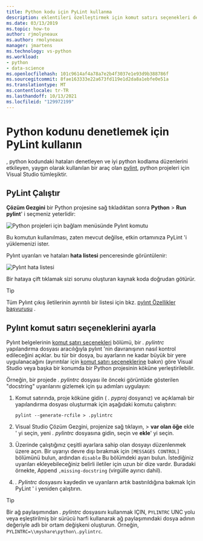 ```yaml
---
title: Python kodu için PyLint kullanma
description: eklentileri özelleştirmek için komut satırı seçenekleri de dahil olmak üzere Python kodundaki sorunları denetlemek için Visual Studio pylint ' i çalıştırın.
ms.date: 03/13/2019
ms.topic: how-to
author: rjmolyneaux
ms.author: rmolyneaux
manager: jmartens
ms.technology: vs-python
ms.workload:
- python
- data-science
ms.openlocfilehash: 101c9614af4a78a7e2b4f3037e1e93d9b388786f
ms.sourcegitcommit: 8fae163333e22a673fd119e1d2da8a1ebfe0e51a
ms.translationtype: MT
ms.contentlocale: tr-TR
ms.lasthandoff: 10/13/2021
ms.locfileid: "129972199"
---
```

# <a name="use-pylint-to-check-python-code"></a>Python kodunu denetlemek için PyLint kullanın

, python kodundaki hataları denetleyen ve iyi python kodlama düzenlerini etkileyen, yaygın olarak kullanılan bir araç olan [pylint](https://www.pylint.org/), python projeleri için Visual Studio tümleşiktir.

## <a name="run-pylint"></a>PyLint Çalıştır

**Çözüm Gezgini** bir Python projesine sağ tıkladıktan sonra **Python**  >  **Run pylint**' i seçmeniz yeterlidir:

![Python projeleri için bağlam menüsünde Pylınt komutu](media/code-pylint-command.png)

Bu komutun kullanılması, zaten mevcut değilse, etkin ortamınıza PyLint 'i yüklemenizi ister.

Pylınt uyarıları ve hataları **hata listesi** penceresinde görüntülenir:

![Pylınt hata listesi](media/code-pylint-error-list.png)

Bir hataya çift tıklamak sizi sorunu oluşturan kaynak koda doğrudan götürür.

> [!Tip]
> Tüm Pylınt çıkış iletilerinin ayrıntılı bir listesi için bkz. [pylınt Özellikler başvurusu](https://pylint.readthedocs.io/en/latest/technical_reference/features.html) .

## <a name="set-pylint-command-line-options"></a>Pylınt komut satırı seçeneklerini ayarla

Pylınt belgelerinin [komut satırı seçenekleri](https://pylint.readthedocs.io/en/latest/user_guide/run.html#command-line-options) bölümü, bir *. pylintrc* yapılandırma dosyası aracılığıyla pylınt 'nin davranışının nasıl kontrol edileceğini açıklar. bu tür bir dosya, bu ayarların ne kadar büyük bir yere uygulanacağını (ayrıntılar için [komut satırı seçeneklerine](https://pylint.readthedocs.io/en/latest/user_guide/run.html#command-line-options) bakın) göre Visual Studio veya başka bir konumda bir Python projesinin köküne yerleştirilebilir.

Örneğin, bir projede *. pylintrc* dosyası ile önceki görüntüde gösterilen "docstring" uyarılarını gizlemek için şu adımları uygulayın:

1. Komut satırında, proje köküne gidin ( *. pyproj* dosyanız) ve açıklamalı bir yapılandırma dosyası oluşturmak için aşağıdaki komutu çalıştırın:

   ```command
   pylint --generate-rcfile > .pylintrc
   ```

1. Visual Studio Çözüm Gezgini, projenize sağ tıklayın,   >  **var olan öğe** ekle ' yi seçin, yeni *. pylintrc* dosyasına gidin, seçin ve **ekle**' yi seçin.

1. Üzerinde çalıştığınız çeşitli ayarlara sahip olan dosyayı düzenlenmek üzere açın. Bir uyarıyı devre dışı bırakmak için `[MESSAGES CONTROL]` bölümünü bulun, ardından `disable` Bu bölümdeki ayarı bulun. İstediğiniz uyarıları ekleyebileceğiniz belirli iletiler için uzun bir dize vardır. Buradaki örnekte, Append `,missing-docstring` (virgülle ayırıcı dahil).

1. *. Pylintrc* dosyasını kaydedin ve uyarıların artık bastırıldığına bakmak Için PyLint ' i yeniden çalıştırın.

> [!Tip]
> Bir ağ paylaşımından *. pylintrc* dosyasını kullanmak IÇIN, `PYLINTRC` UNC yolu veya eşleştirilmiş bir sürücü harfi kullanarak ağ paylaşımındaki dosya adının değeriyle adlı bir ortam değişkeni oluşturun. Örneğin, `PYLINTRC=\\myshare\python\.pylintrc`.
